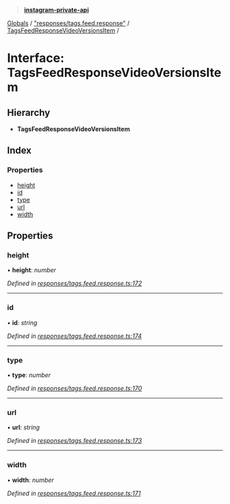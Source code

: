> **[instagram-private-api](../README.md)**

[Globals](../README.md) / ["responses/tags.feed.response"](../modules/_responses_tags_feed_response_.md) / [TagsFeedResponseVideoVersionsItem](_responses_tags_feed_response_.tagsfeedresponsevideoversionsitem.md) /

# Interface: TagsFeedResponseVideoVersionsItem

## Hierarchy

* **TagsFeedResponseVideoVersionsItem**

## Index

### Properties

* [height](_responses_tags_feed_response_.tagsfeedresponsevideoversionsitem.md#height)
* [id](_responses_tags_feed_response_.tagsfeedresponsevideoversionsitem.md#id)
* [type](_responses_tags_feed_response_.tagsfeedresponsevideoversionsitem.md#type)
* [url](_responses_tags_feed_response_.tagsfeedresponsevideoversionsitem.md#url)
* [width](_responses_tags_feed_response_.tagsfeedresponsevideoversionsitem.md#width)

## Properties

###  height

• **height**: *number*

*Defined in [responses/tags.feed.response.ts:172](https://github.com/dilame/instagram-private-api/blob/3e16058/src/responses/tags.feed.response.ts#L172)*

___

###  id

• **id**: *string*

*Defined in [responses/tags.feed.response.ts:174](https://github.com/dilame/instagram-private-api/blob/3e16058/src/responses/tags.feed.response.ts#L174)*

___

###  type

• **type**: *number*

*Defined in [responses/tags.feed.response.ts:170](https://github.com/dilame/instagram-private-api/blob/3e16058/src/responses/tags.feed.response.ts#L170)*

___

###  url

• **url**: *string*

*Defined in [responses/tags.feed.response.ts:173](https://github.com/dilame/instagram-private-api/blob/3e16058/src/responses/tags.feed.response.ts#L173)*

___

###  width

• **width**: *number*

*Defined in [responses/tags.feed.response.ts:171](https://github.com/dilame/instagram-private-api/blob/3e16058/src/responses/tags.feed.response.ts#L171)*